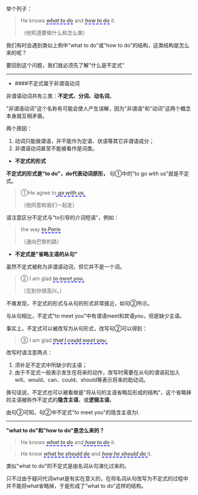 举个列子：

>He knows <span style="border-bottom:2px dashed blue">***what to do***</span> and <span style="border-bottom:2px dashed blue">***how to do***</span> it.
>
>（他知道要做什么和怎么做）

我们有时会遇到类似上例中"what to do"或"how to do"的结构，这类结构是怎么来的呢？

要回到这个问题，我们就必须先了解"什么是不定式"

---

* ####不定式属于非谓语动词

非谓语动词共有三类：**不定式、分词、动名词**。

"非谓语动词"这个名称有可能会使人产生误解，因为"非谓语"和"动词"这两个概念本身就互相矛盾。

两个原因：

1. 动词只能做谓语，并不能作为定语、状语等其它非谓语成分；
2. 非谓语动词甚至不能被看作是词类。



* **不定式的形式**

**不定式的形式是"to do"，do代表动词原形，** 句①中的"to go with us"就是不定式。

> ①He agree to<span style="border-bottom:2px dashed blue"> ***go with us.***</span>
>
> （他同意和我们一起走）

请注意区分不定式与"to引导的介词短语"，例如：

> the way <span style="border-bottom:2px dashed blue">***to Paris***</span>
>
> （通向巴黎的路）



* **不定式是"省略主语的从句"**

虽然不定式被称为非谓语动词，但它并不是一个词。

> ② I am glad <span style="border-bottom:2px dashed blue">***to meet you.***</span>
>
> （见到你很高兴。）

不难发现，不定式的形式与从句的形式非常接近，如句②所示。

与从句相比，不定式"to meet you"中有谓语meet和宾语you，但是缺少主语。

事实上，不定式可以被改写为从句形式，改写句②可以得到：

> ③ I am glad <span style="border-bottom:2px dashed blue">***that I could meet you.***</span>

改写时请注意两点：

1. 须补足不定式中所缺少的主语；
2. 由于不定式一般表示发生在将来的动作，改写时需要在从句的谓语前加入will、would、can、could、should等表示将来的助动词。

换句话说，不定式也可以被看做是"将从句的主语省略后形成的结构"，这个省略掉的主语被称作不定式的**隐含主语**，或**逻辑主语**。

由句③可知，句②中不定式"to meet you"的隐含主语为I.

---

**"what to do"和"how to do"是怎么来的？**

> He knows <span style="border-bottom:2px dashed blue">***what to do***</span> and<span style="border-bottom:2px dashed blue"> ***how to do***</span> it.

> He know <span style="border-bottom:2px dashed blue">***what he should do***</span> and <span style="border-bottom:2px dashed blue">***how he should do*** </span>it.

类似"what to do"的不定式是由名词从句演化过来的。

只不过由于疑问代词what是有实在意义的，在将名词从句改写为不定式的过程中并不能将what省略掉，于是形成了"what to do"这样的结构。



